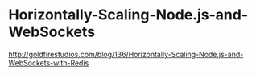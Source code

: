 # Horizontally-Scaling-Node.js-and-WebSockets

http://goldfirestudios.com/blog/136/Horizontally-Scaling-Node.js-and-WebSockets-with-Redis
